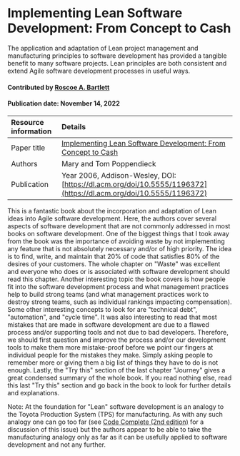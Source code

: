 # Implementing Lean Software Development: From Concept to Cash

<!--deck text start-->
The application and adaptation of Lean project management and manufacturing principles to software development has provided a tangible benefit to many software projects.  Lean principles are both consistent and extend Agile software development processes in useful ways.
<!--deck text end-->

#### Contributed by [Roscoe A. Bartlett](https://github.com/bartlettroscoe)
#### Publication date: November 14, 2022

Resource information | Details 
:--- | :--- 
Paper title | [Implementing Lean Software Development: From Concept to Cash](https://dl.acm.org/doi/10.5555/1196372)
Authors | Mary and Tom Poppendieck
Publication | Year 2006, Addison-Wesley, DOI: [https://dl.acm.org/doi/10.5555/1196372](https://dl.acm.org/doi/10.5555/1196372)

This is a fantastic book about the incorporation and adaptation of Lean ideas into Agile software development.
Here, the authors cover several aspects of software development that are not commonly addressed in most books on software development.
One of the biggest things that I took away from the book was the importance of avoiding waste by not implementing any feature that is not absolutely necessary and/or of high priority.
The idea is to find, write, and maintain that 20% of code that satisfies 80% of the desires of your customers.
The whole chapter on "Waste" was excellent and everyone who does or is associated with software development should read this chapter.
Another interesting topic the book covers is how people fit into the software development process and what management practices help to build strong teams (and what management practices work to destroy strong teams, such as individual rankings impacting compensation).
Some other interesting concepts to look for are "technical debt", "automation", and "cycle time".
It was also interesting to read that most mistakes that are made in software development are due to a flawed process and/or supporting tools and not due to bad developers.
Therefore, we should first question and improve the process and/or our development tools to make them more mistake-proof before we point our fingers at individual people for the mistakes they make.
Simply asking people to remember more or giving them a big list of things they have to do is not enough.
Lastly, the "Try this" section of the last chapter "Journey" gives a great condensed summary of the whole book.
If you read nothing else, read this last "Try this" section and go back in the book to look for further details and explanations.

Note: At the foundation for "Lean" software development is an analogy to the Toyota Production System (TPS) for manufacturing.
As with any such analogy one can go too far (see [Code Complete (2nd edition)](https://bssw.io/items/code-complete-a-practical-handbook-of-software-construction) for a discussion of this issue) but the authors appear to be able to take the manufacturing analogy only as far as it can be usefully applied to software development and not any further.

<!---
Publish: yes 
Pinned: no
RSS update: 2022-11-14
Topics: software process improvement, software engineering, requirements, software sustainability, issue tracking, strategies for more effective teams, testing, continuous integration, projects and organizations
--->

